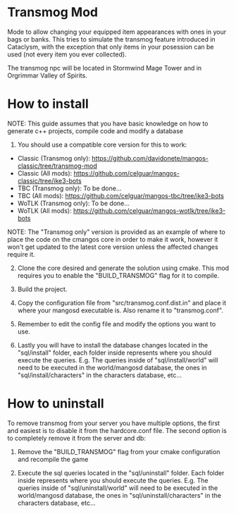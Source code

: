 # Transmog Mod
Mode to allow changing your equipped item appearances with ones in your bags or banks. This tries to simulate the transmog feature introduced in Cataclysm, with the exception that only items in your posession can be used (not every item you ever collected).

The transmog npc will be located in Stormwind Mage Tower and in Orgrimmar Valley of Spirits.

# How to install
NOTE: This guide assumes that you have basic knowledge on how to generate c++ projects, compile code and modify a database

1. You should use a compatible core version for this to work: 
- Classic (Transmog only): https://github.com/davidonete/mangos-classic/tree/transmog-mod
- Classic (All mods): https://github.com/celguar/mangos-classic/tree/ike3-bots
- TBC (Transmog only): To be done...
- TBC (All mods): https://github.com/celguar/mangos-tbc/tree/ike3-bots
- WoTLK (Transmog only): To be done...
- WoTLK (All mods): https://github.com/celguar/mangos-wotlk/tree/ike3-bots

NOTE: The "Transmog only" version is provided as an example of where to place the code on the cmangos core in order to make it work, however it won't get updated to the latest core version unless the affected changes require it.

2. Clone the core desired and generate the solution using cmake. This mod requires you to enable the "BUILD_TRANSMOG" flag for it to compile.

3. Build the project.

4. Copy the configuration file from "src/transmog.conf.dist.in" and place it where your mangosd executable is. Also rename it to "transmog.conf".

5. Remember to edit the config file and modify the options you want to use.

6. Lastly you will have to install the database changes located in the "sql/install" folder, each folder inside represents where you should execute the queries. E.g. The queries inside of "sql/install/world" will need to be executed in the world/mangosd database, the ones in "sql/install/characters" in the characters database, etc...

# How to uninstall
To remove transmog from your server you have multiple options, the first and easiest is to disable it from the hardcore.conf file. The second option is to completely remove it from the server and db:

1. Remove the "BUILD_TRANSMOG" flag from your cmake configuration and recompile the game

2. Execute the sql queries located in the "sql/uninstall" folder. Each folder inside represents where you should execute the queries. E.g. The queries inside of "sql/uninstall/world" will need to be executed in the world/mangosd database, the ones in "sql/uninstall/characters" in the characters database, etc...
